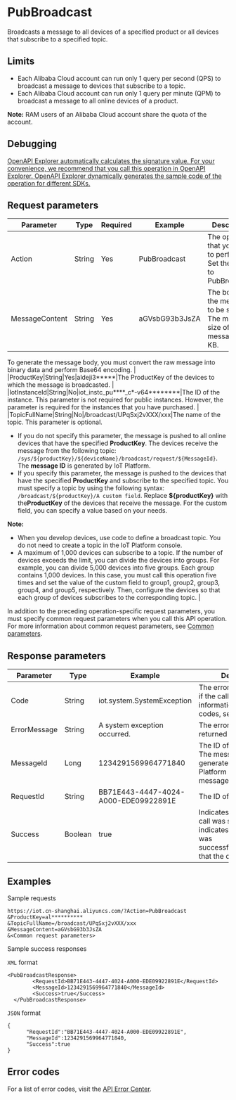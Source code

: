 # PubBroadcast

Broadcasts a message to all devices of a specified product or all devices that subscribe to a specified topic.

## Limits

-   Each Alibaba Cloud account can run only 1 query per second \(QPS\) to broadcast a message to devices that subscribe to a topic.
-   Each Alibaba Cloud account can run only 1 query per minute \(QPM\) to broadcast a message to all online devices of a product.

**Note:** RAM users of an Alibaba Cloud account share the quota of the account.

## Debugging

[OpenAPI Explorer automatically calculates the signature value. For your convenience, we recommend that you call this operation in OpenAPI Explorer. OpenAPI Explorer dynamically generates the sample code of the operation for different SDKs.](https://api.aliyun.com/#product=Iot&api=PubBroadcast&type=RPC&version=2018-01-20)

## Request parameters

|Parameter|Type|Required|Example|Description|
|---------|----|--------|-------|-----------|
|Action|String|Yes|PubBroadcast|The operation that you want to perform. Set the value to PubBroadcast. |
|MessageContent|String|Yes|aGVsbG93b3JsZA|The body of the message to be sent. The maximum size of a message is 64 KB.

To generate the message body, you must convert the raw message into binary data and perform Base64 encoding. |
|ProductKey|String|Yes|aldeji3\*\*\*\*\*|The ProductKey of the devices to which the message is broadcasted. |
|IotInstanceId|String|No|iot\_instc\_pu\*\*\*\*\_c\*-v64\*\*\*\*\*\*\*\*|The ID of the instance. This parameter is not required for public instances. However, the parameter is required for the instances that you have purchased. |
|TopicFullName|String|No|/broadcast/UPqSxj2vXXX/xxx|The name of the topic. This parameter is optional.

-   If you do not specify this parameter, the message is pushed to all online devices that have the specified **ProductKey**. The devices receive the message from the following topic: `/sys/${productKey}/${deviceName}/broadcast/request/${MessageId}`. The **message ID** is generated by IoT Platform.
-   If you specify this parameter, the message is pushed to the devices that have the specified **ProductKey** and subscribe to the specified topic. You must specify a topic by using the following syntax: `/broadcast/${productKey}/A custom field`. Replace **$\{productKey\}** with the**ProductKey** of the devices that receive the message. For the custom field, you can specify a value based on your needs.

**Note:**

-   When you develop devices, use code to define a broadcast topic. You do not need to create a topic in the IoT Platform console.
-   A maximum of 1,000 devices can subscribe to a topic. If the number of devices exceeds the limit, you can divide the devices into groups. For example, you can divide 5,000 devices into five groups. Each group contains 1,000 devices. In this case, you must call this operation five times and set the value of the custom field to group1, group2, group3, group4, and group5, respectively. Then, configure the devices so that each group of devices subscribes to the corresponding topic. |

In addition to the preceding operation-specific request parameters, you must specify common request parameters when you call this API operation. For more information about common request parameters, see [Common parameters](~~30561~~).

## Response parameters

|Parameter|Type|Example|Description|
|---------|----|-------|-----------|
|Code|String|iot.system.SystemException|The error code returned if the call fails. For more information about error codes, see [Error codes](~~87387~~). |
|ErrorMessage|String|A system exception occurred.|The error message returned if the call fails. |
|MessageId|Long|1234291569964771840|The ID of the message. The message ID is generated by IoT Platform when the message is sent. |
|RequestId|String|BB71E443-4447-4024-A000-EDE09922891E|The ID of the request. |
|Success|Boolean|true|Indicates whether the call was successful.**true** indicates that the call was successful.**false**indicates that the call failed. |

## Examples

Sample requests

```
https://iot.cn-shanghai.aliyuncs.com/?Action=PubBroadcast
&ProductKey=al**********
&TopicFullName=/broadcast/UPqSxj2vXXX/xxx
&MessageContent=aGVsbG93b3JsZA
&<Common request parameters>
```

Sample success responses

`XML` format

```
<PubBroadcastResponse>
        <RequestId>BB71E443-4447-4024-A000-EDE09922891E</RequestId>
        <MessageId>1234291569964771840</MessageId>
        <Success>true</Success>
  </PubBroadcastResponse>
```

`JSON` format

```
{
      "RequestId":"BB71E443-4447-4024-A000-EDE09922891E",
      "MessageId":1234291569964771840,
      "Success":true
}
```

## Error codes

For a list of error codes, visit the [API Error Center](https://error-center.alibabacloud.com/status/product/Iot).

